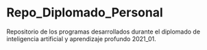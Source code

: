 # Repo_Diplomado_Personal
Repositorio de los programas desarrollados durante el diplomado de inteligencia artificial y aprendizaje profundo 2021_01.
